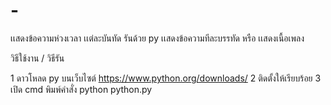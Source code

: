 # -
เเสดงข้อความห่วงเวลา เเต่ละบันทัด รันด้วย py เเสดงข้อความทีละบรรทัด หรือ เเสดงเนื้อเพลง

วิธีใช้งาน / วิธีรัน 

1 ดาวโหลด py บนเว็บไซต์ https://www.python.org/downloads/
2 ติดตั้งให้เรียบร้อย 
3 เปิด cmd พิมพ์คำสั่ง python python.py
